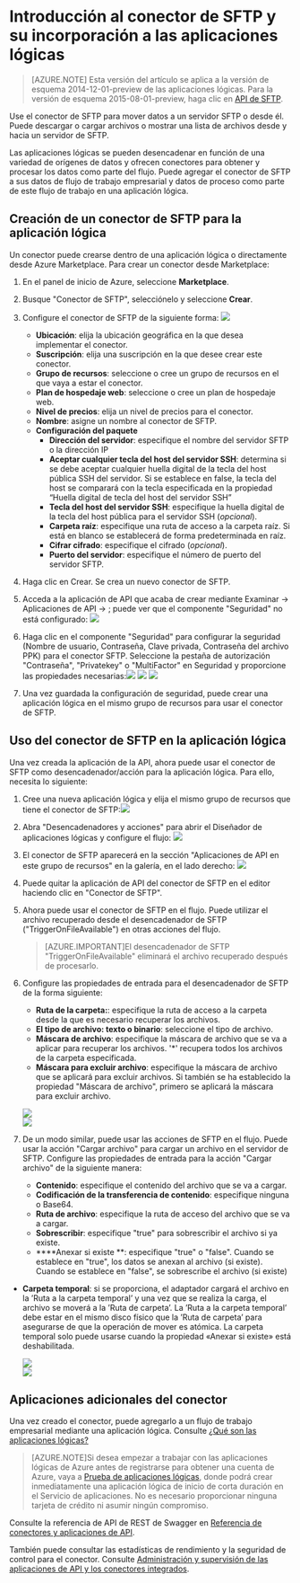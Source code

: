 <properties
	pageTitle="Uso del conector de SFTP en Aplicaciones lógicas | Servicio de aplicaciones de Microsoft Azure"
	description="Creación y configuración del conector de SFTP o la aplicación de API y su uso en una aplicación lógica en Servicio de aplicaciones de Azure"
	authors="anuragdalmia"
	manager="erikre"
	editor=""
	services="app-service\logic"
	documentationCenter=""/>

<tags
	ms.service="app-service-logic"
	ms.workload="integration"
	ms.tgt_pltfrm="na"
	ms.devlang="na"
	ms.topic="article"
	ms.date="02/11/2016"
	ms.author="sameerch"/>

# Introducción al conector de SFTP y su incorporación a las aplicaciones lógicas
>[AZURE.NOTE] Esta versión del artículo se aplica a la versión de esquema 2014-12-01-preview de las aplicaciones lógicas. Para la versión de esquema 2015-08-01-preview, haga clic en [API de SFTP](../connectors/create-api-sftp.md).

Use el conector de SFTP para mover datos a un servidor SFTP o desde él. Puede descargar o cargar archivos o mostrar una lista de archivos desde y hacia un servidor de SFTP.

Las aplicaciones lógicas se pueden desencadenar en función de una variedad de orígenes de datos y ofrecen conectores para obtener y procesar los datos como parte del flujo. Puede agregar el conector de SFTP a sus datos de flujo de trabajo empresarial y datos de proceso como parte de este flujo de trabajo en una aplicación lógica.

## Creación de un conector de SFTP para la aplicación lógica ##
Un conector puede crearse dentro de una aplicación lógica o directamente desde Azure Marketplace. Para crear un conector desde Marketplace:

1. En el panel de inicio de Azure, seleccione **Marketplace**.
2. Busque "Conector de SFTP", selecciónelo y seleccione **Crear**.
3. Configure el conector de SFTP de la siguiente forma: ![][1]
	- **Ubicación**: elija la ubicación geográfica en la que desea implementar el conector.
	- **Suscripción**: elija una suscripción en la que desee crear este conector.
	- **Grupo de recursos**: seleccione o cree un grupo de recursos en el que vaya a estar el conector.
	- **Plan de hospedaje web**: seleccione o cree un plan de hospedaje web.
	- **Nivel de precios**: elija un nivel de precios para el conector.
	- **Nombre**: asigne un nombre al conector de SFTP.
	- **Configuración del paquete**
		- **Dirección del servidor**: especifique el nombre del servidor SFTP o la dirección IP
		- **Aceptar cualquier tecla del host del servidor SSH**: determina si se debe aceptar cualquier huella digital de la tecla del host pública SSH del servidor. Si se establece en false, la tecla del host se comparará con la tecla especificada en la propiedad “Huella digital de tecla del host del servidor SSH”
		- **Tecla del host del servidor SSH**: especifique la huella digital de la tecla del host pública para el servidor SSH (*opcional*).
		- **Carpeta raíz**: especifique una ruta de acceso a la carpeta raíz. Si está en blanco se establecerá de forma predeterminada en raíz.
		- **Cifrar cifrado**: especifique el cifrado (*opcional*).
		- **Puerto del servidor**: especifique el número de puerto del servidor SFTP.
4. Haga clic en Crear. Se crea un nuevo conector de SFTP.

5. Acceda a la aplicación de API que acaba de crear mediante Examinar -> Aplicaciones de API -> <Name of the API App just created>; puede ver que el componente "Seguridad" no está configurado: ![][2]
6. Haga clic en el componente "Seguridad" para configurar la seguridad (Nombre de usuario, Contraseña, Clave privada, Contraseña del archivo PPK) para el conector SFTP. Seleccione la pestaña de autorización "Contraseña", "Privatekey" o "MultiFactor" en Seguridad y proporcione las propiedades necesarias:![][3] ![][4] ![][5]  
6. Una vez guardada la configuración de seguridad, puede crear una aplicación lógica en el mismo grupo de recursos para usar el conector de SFTP.

## Uso del conector de SFTP en la aplicación lógica ##
Una vez creada la aplicación de la API, ahora puede usar el conector de SFTP como desencadenador/acción para la aplicación lógica. Para ello, necesita lo siguiente:

1.	Cree una nueva aplicación lógica y elija el mismo grupo de recursos que tiene el conector de SFTP:![][6]
2.	Abra "Desencadenadores y acciones" para abrir el Diseñador de aplicaciones lógicas y configure el flujo: ![][7]
3.	El conector de SFTP aparecerá en la sección "Aplicaciones de API en este grupo de recursos" en la galería, en el lado derecho: ![][8]
4.	Puede quitar la aplicación de API del conector de SFTP en el editor haciendo clic en "Conector de SFTP".

5.	Ahora puede usar el conector de SFTP en el flujo. Puede utilizar el archivo recuperado desde el desencadenador de SFTP ("TriggerOnFileAvailable") en otras acciones del flujo.

	> [AZURE.IMPORTANT]El desencadenador de SFTP "TriggerOnFileAvailable" eliminará el archivo recuperado después de procesarlo.

6.	Configure las propiedades de entrada para el desencadenador de SFTP de la forma siguiente:

	- **Ruta de la carpeta:**: especifique la ruta de acceso a la carpeta desde la que es necesario recuperar los archivos.
	- **El tipo de archivo: texto o binario**: seleccione el tipo de archivo.
	- **Máscara de archivo**: especifique la máscara de archivo que se va a aplicar para recuperar los archivos. '*' recupera todos los archivos de la carpeta especificada.
	- **Máscara para excluir archivo**: especifique la máscara de archivo que se aplicará para excluir archivos. Si también se ha establecido la propiedad "Máscara de archivo", primero se aplicará la máscara para excluir archivo.


	![][9]  
	![][10]

7.	De un modo similar, puede usar las acciones de SFTP en el flujo. Puede usar la acción "Cargar archivo" para cargar un archivo en el servidor de SFTP. Configure las propiedades de entrada para la acción "Cargar archivo" de la siguiente manera:

	- **Contenido**: especifique el contenido del archivo que se va a cargar.
	- **Codificación de la transferencia de contenido**: especifique ninguna o Base64.
	- **Ruta de archivo**: especifique la ruta de acceso del archivo que se va a cargar.
	- **Sobrescribir**: especifique "true" para sobrescribir el archivo si ya existe.
	- ****Anexar si existe **: especifique "true" o "false". Cuando se establece en "true", los datos se anexan al archivo (si existe). Cuando se establece en "false", se sobrescribe el archivo (si existe)
- **Carpeta temporal**: si se proporciona, el adaptador cargará el archivo en la ’Ruta a la carpeta temporal’ y una vez que se realiza la carga, el archivo se moverá a la ’Ruta de carpeta’. La ’Ruta a la carpeta temporal’ debe estar en el mismo disco físico que la ’Ruta de carpeta’ para asegurarse de que la operación de mover es atómica. La carpeta temporal solo puede usarse cuando la propiedad «Anexar si existe» está deshabilitada.

	![][11]  
	![][12]

## Aplicaciones adicionales del conector
Una vez creado el conector, puede agregarlo a un flujo de trabajo empresarial mediante una aplicación lógica. Consulte [¿Qué son las aplicaciones lógicas?](app-service-logic-what-are-logic-apps.md)

>[AZURE.NOTE]Si desea empezar a trabajar con las aplicaciones lógicas de Azure antes de registrarse para obtener una cuenta de Azure, vaya a [Prueba de aplicaciones lógicas](https://tryappservice.azure.com/?appservice=logic), donde podrá crear inmediatamente una aplicación lógica de inicio de corta duración en el Servicio de aplicaciones. No es necesario proporcionar ninguna tarjeta de crédito ni asumir ningún compromiso.

Consulte la referencia de API de REST de Swagger en [Referencia de conectores y aplicaciones de API](http://go.microsoft.com/fwlink/p/?LinkId=529766).

También puede consultar las estadísticas de rendimiento y la seguridad de control para el conector. Consulte [Administración y supervisión de las aplicaciones de API y los conectores integrados](app-service-logic-monitor-your-connectors.md).


<!-- Image reference -->
[1]: ./media/app-service-logic-connector-sftp/img1.PNG
[2]: ./media/app-service-logic-connector-sftp/img2.PNG
[3]: ./media/app-service-logic-connector-sftp/img3.PNG
[4]: ./media/app-service-logic-connector-sftp/img4.PNG
[5]: ./media/app-service-logic-connector-sftp/img5.PNG
[6]: ./media/app-service-logic-connector-sftp/img6.PNG
[7]: ./media/app-service-logic-connector-sftp/img7.png
[8]: ./media/app-service-logic-connector-sftp/img8.png
[9]: ./media/app-service-logic-connector-sftp/img9.PNG
[10]: ./media/app-service-logic-connector-sftp/img10.PNG
[11]: ./media/app-service-logic-connector-sftp/img11.PNG
[12]: ./media/app-service-logic-connector-sftp/img12.PNG

<!---HONumber=AcomDC_0224_2016-->